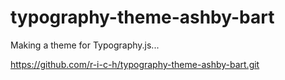# typography-theme-ashby-bart
Making a theme for Typography.js...

https://github.com/r-i-c-h/typography-theme-ashby-bart.git
